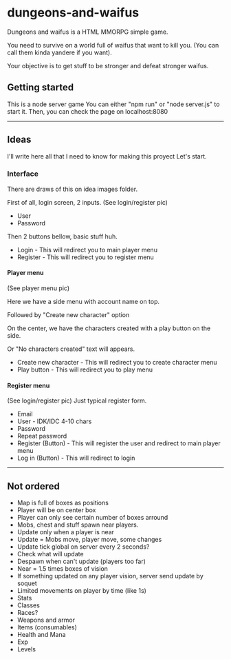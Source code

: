 ﻿# dungeons-and-waifus
Dungeons and waifus is a HTML MMORPG simple game.

You need to survive on a world full of waifus that want to kill you. (You can call them kinda yandere if you want).

Your objective is to get stuff to be stronger and defeat stronger waifus.

## Getting started
This is a node server game
You can either "npm run" or "node server.js" to start it.
Then, you can check the page on localhost:8080

---
## Ideas
I'll write here all that I need to know for making this proyect
Let's start.

### Interface
There are draws of this on idea images folder.

First of all, login screen, 2 inputs.
(See login/register pic)
* User
* Password

Then 2 buttons bellow, basic stuff huh.

* Login - This will redirect you to main player menu
* Register - This will redirect you to register menu

#### Player menu
(See player menu pic)

Here we have a side menu with account name on top.

Followed by "Create new character" option

On the center, we have the characters created with a play button on the side.

Or "No characters created" text will appears.

* Create new character - This will redirect you to create character menu
* Play button - This will redirect you to play menu

#### Register menu
(See login/register pic)
Just typical register form.
* Email
* User - IDK/IDC 4-10 chars
* Password
* Repeat password
* Register (Button) - This will register the user and redirect to main player menu
* Log in (Button) - This will redirect to login

---
## Not ordered
* Map is full of boxes as positions
* Player will be on center box
* Player can only see certain number of boxes arround
* Mobs, chest and stuff spawn near players.
* Update only when a player is near
* Update = Mobs move, player move, some changes
* Update tick global on server every 2 seconds?
* Check what will update
* Despawn when can't update (players too far)
* Near = 1.5 times boxes of vision
* If something updated on any player vision, server send update by soquet
* Limited movements on player by time (like 1s)
* Stats
* Classes
* Races?
* Weapons and armor
* Items (consumables)
* Health and Mana
* Exp
* Levels